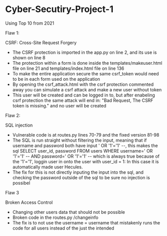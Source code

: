 # Cyber-Secutiry-Project-1

Using Top 10 from 2021

Flaw 1:

CSRF: Cross-Site Request Forgery

- The CSRF protection is imported in the app.py on line 2, and its use is shown on line 8
- The protection within a form is done inside the templates/makeuser.html file on line 21 and templates/index.html file on line 136
- To make the entire application secure the same csrf_token would need to be in each form used on the application
- By opening the csrf_attack.html with the csrf protection commented away you can simulate a csrf attack and make a new user without token
- This user will be created and can be logged in to, but after enabeling csrf protection the same attack will end in: "Bad Request, The CSRF token is missing." and no user will be created




Flaw 2:

SQL injection

- Vulnerable code is at routes.py lines 70-79 and the fixed version 81-98
- The SQL is run straight without filtering the input, meaning that if username and password both have input ' OR '1'='1' --, this makes the sql SELECT user_id, password FROM users WHERE username=' OR '1'='1' -- AND password=' OR '1'='1' -- which is always true because of the '1'='1', loggin user in onto the user with user_id = 1: In this case it is automatically made user Hecules. 
- The fix for this is not directly inputing the input into the sql, and checking the password outside of the sql to be sure no injection is possibel




Flaw 3

Broken Access Control

- Changing other users data that should not be possible
- Broken code in the routes.py /changeinfo
- The fix is to not use the username = username that mistakenly runs the code for all users instead of the just the intended
